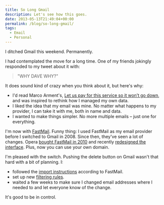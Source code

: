 ```yaml
---
title: So Long Gmail
description: Let's see how this goes.
date: 2013-05-13T21:49:04+00:00
permalink: /blog/so-long-gmail/
tags:
  - Email
  - Personal
---
```


I ditched Gmail this weekend. Permanently.

I had contemplated the move for a long time. One of my friends jokingly responded to my tweet about it with:

> "WHY DAVE WHY?"

It does sound kind of crazy when you think about it, but here's why:

  * I'd read Marco Arment's, [Let us pay for this service so it won’t go down](http://www.marco.org/2011/04/05/let-us-pay-for-this-service-so-it-wont-go-down), and was inspired to rethink how I managed my own data.
  * I liked the idea that my email was mine. No matter what happens to my provider, I can take it with me, both in name and data.
  * I wanted to make things simpler. No more multiple emails – just one for everything.

I'm now with [FastMail](http://fastmail.fm). Funny thing: I used FastMail as my email provider before I switched to Gmail in 2008. Since then, they've seen a lot of changes. Opera [bought FastMail in 2010](http://business.opera.com/press/releases/general/opera-acquires-fastmail.fm) and recently [redesigned the interface](http://blog.fastmail.fm/2012/10/30/new-interface-and-login-screens-rolled-out/). Plus, now you can use your own domain.

I'm pleased with the switch. Pushing the delete button on Gmail wasn't that hard with a bit of planning. I:

  * followed the [import instructions](https://www.fastmail.fm/help/business_migrate.html) according to FastMail.
  * set up new [filtering rules](https://www.fastmail.fm/help/managing_email.html).
  * waited a few weeks to make sure I changed email addresses where I needed to and let everyone know of the change.

It's good to be in control.
